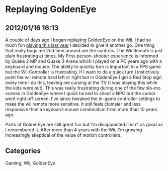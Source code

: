 # Replaying GoldenEye

## 2012/01/16 16:13

A couple of days ago I began replaying GoldenEye on the Wii. I had so 
much fun [playing this last year][1] I decided to give it another go. One 
thing that really bugs me 2nd time around are the controls. The Wii 
Remote is just plain frustrating at times. My First-person-shooter 
experience is informed by Quake 2 MP and Quake 3 Arena which I played on 
a PC years ago with a keyboard and mouse. The ability to quickly turn is 
important in a FPS game but the Wii Controller is frustrating. If I want 
to do a quick turn I instictively point the wii remote hard left or 
right but in GoldenEye I get a Red Stop sign every time I do this, 
leaving me cursing at the TV (I was playing this while the kids were 
out). This was really frustrating during one of the few slo-mo scenes in 
GoldenEye where I quick turned to shoot a NPC but the cursor went right 
off screen. I've since tweaked the in-game controller settings to make 
the wii remote more sensitive. It still feels clumsier and less 
responsive than a keyboard-mouse combination from more than 10 years 
ago. 

Parts of GoldenEye are still great fun but I'm disappointed it isn't as 
good as I remembered it. After more than 4 years with the Wii, I'm 
growing increasingly skeptical of the value of motion controllers.

[1]: posterous-goldeneye-007-for-the-wii-what-a-game.html

## Categories

Gaming, Wii, GoldenEye
